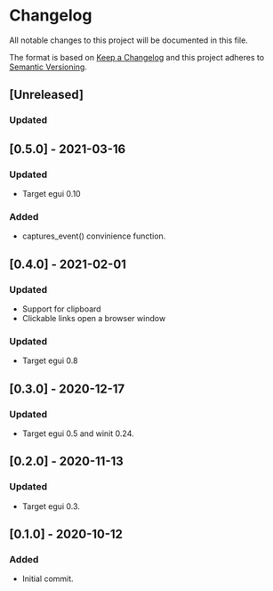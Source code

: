 # Changelog
All notable changes to this project will be documented in this file.

The format is based on [Keep a Changelog](http://keepachangelog.com/en/1.0.0/)
and this project adheres to [Semantic Versioning](https://semver.org/spec/v2.0.0.html).

## [Unreleased]
### Updated

## [0.5.0] - 2021-03-16
### Updated
 - Target egui 0.10
### Added
 - captures_event() convinience function.

## [0.4.0] - 2021-02-01
### Updated
- Support for clipboard
- Clickable links open a browser window

### Updated
- Target egui 0.8

## [0.3.0] - 2020-12-17
### Updated
- Target egui 0.5 and winit 0.24.

## [0.2.0] - 2020-11-13
### Updated
- Target egui 0.3.

## [0.1.0] - 2020-10-12
### Added
- Initial commit.
